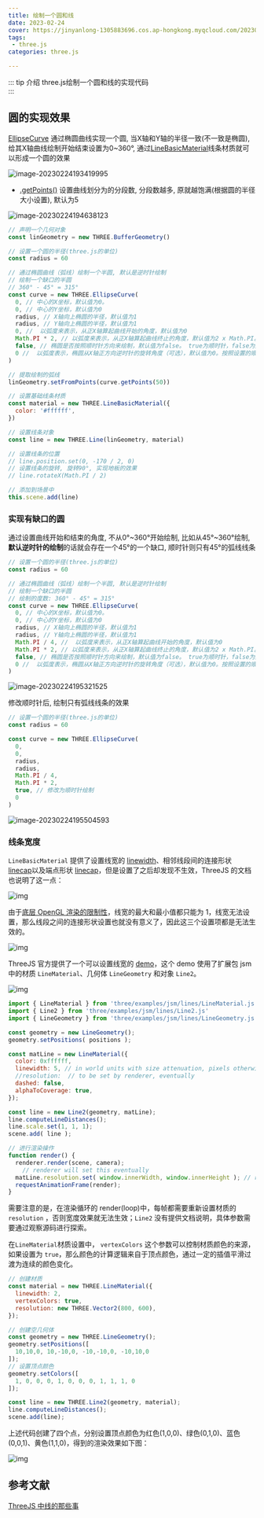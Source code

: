 ```yaml
---
title: 绘制一个圆和线
date: 2023-02-24
cover: https://jinyanlong-1305883696.cos.ap-hongkong.myqcloud.com/202302242018221.jpg
tags:
 - three.js
categories: three.js

---
```


::: tip 介绍
three.js绘制一个圆和线的实现代码<br>
:::

<!-- more -->

## 圆的实现效果

[EllipseCurve](https://threejs.org/docs/index.html?q=EllipseCurve#api/zh/extras/curves/EllipseCurve) 通过椭圆曲线实现一个圆, 当X轴和Y轴的半径一致(不一致是椭圆), 给其X轴曲线绘制开始结束设置为0~360°, 通过[LineBasicMaterial](https://threejs.org/docs/index.html?q=LineBasicMaterial#api/zh/materials/LineBasicMaterial)线条材质就可以形成一个圆的效果

![image-20230224193419995](https://jinyanlong-1305883696.cos.ap-hongkong.myqcloud.com/202302241934034.png)

- [.getPoints()](https://threejs.org/docs/index.html?q=E#api/zh/extras/core/Curve) 设置曲线划分为的分段数, 分段数越多, 原就越饱满(根据圆的半径大小设置), 默认为5

![image-20230224194638123](https://jinyanlong-1305883696.cos.ap-hongkong.myqcloud.com/202302241946167.png)

```js
// 声明一个几何对象
const linGeometry = new THREE.BufferGeometry()

// 设置一个圆的半径(three.js的单位)
const radius = 60

// 通过椭圆曲线（弧线）绘制一个半圆, 默认是逆时针绘制
// 绘制一个缺口的半圆
// 360° - 45° = 315°
const curve = new THREE.EllipseCurve(
  0, // 中心的X坐标，默认值为0。
  0, // 中心的Y坐标，默认值为0
  radius, // X轴向上椭圆的半径，默认值为1
  radius, // Y轴向上椭圆的半径，默认值为1
  0, //  以弧度来表示，从正X轴算起曲线开始的角度，默认值为0
  Math.PI * 2, // 以弧度来表示，从正X轴算起曲线终止的角度，默认值为2 x Math.PI。
  false, // 椭圆是否按照顺时针方向来绘制，默认值为false。 true为顺时针，false为逆时针
  0 //  以弧度表示，椭圆从X轴正方向逆时针的旋转角度（可选），默认值为0。按照设置的顺时针或逆时针方向旋转
)

// 提取绘制的弧线
linGeometry.setFromPoints(curve.getPoints(50))

// 设置基础线条材质
const material = new THREE.LineBasicMaterial({
  color: '#ffffff',
})

// 设置线条对象
const line = new THREE.Line(linGeometry, material)

// 设置线条的位置
// line.position.set(0, -170 / 2, 0)
// 设置线条的旋转, 旋转90°, 实现地板的效果
// line.rotateX(Math.PI / 2)

// 添加到场景中
this.scene.add(line)

```

### **实现有缺口的圆**

通过设置曲线开始和结束的角度, 不从0°~360°开始绘制, 比如从45°~360°绘制, **默认逆时针的绘制**的话就会存在一个45°的一个缺口, 顺时针则只有45°的弧线线条

```js
// 设置一个圆的半径(three.js的单位)
const radius = 60

// 通过椭圆曲线（弧线）绘制一个半圆, 默认是逆时针绘制
// 绘制一个缺口的半圆
// 绘制的度数: 360° - 45° = 315°
const curve = new THREE.EllipseCurve(
  0, // 中心的X坐标，默认值为0。
  0, // 中心的Y坐标，默认值为0
  radius, // X轴向上椭圆的半径，默认值为1
  radius, // Y轴向上椭圆的半径，默认值为1
  Math.PI / 4, //  以弧度来表示，从正X轴算起曲线开始的角度，默认值为0
  Math.PI * 2, // 以弧度来表示，从正X轴算起曲线终止的角度，默认值为2 x Math.PI。
  false, // 椭圆是否按照顺时针方向来绘制，默认值为false。 true为顺时针，false为逆时针
  0 //  以弧度表示，椭圆从X轴正方向逆时针的旋转角度（可选），默认值为0。按照设置的顺时针或逆时针方向旋转
)

```

![image-20230224195321525](https://jinyanlong-1305883696.cos.ap-hongkong.myqcloud.com/202302241953552.png)

修改顺时针后, 绘制只有弧线线条的效果

```js
// 设置一个圆的半径(three.js的单位)
const radius = 60

const curve = new THREE.EllipseCurve(
  0, 
  0, 
  radius, 
  radius, 
  Math.PI / 4, 
  Math.PI * 2, 
  true, // 修改为顺时针绘制
  0 
)

```

![image-20230224195504593](https://jinyanlong-1305883696.cos.ap-hongkong.myqcloud.com/202302241954588.png)

### **线条宽度**

`LineBasicMaterial` 提供了设置线宽的 [linewidth](https://threejs.org/docs/index.html?q=LineBasicMaterial#api/zh/materials/LineBasicMaterial.linewidth)、相邻线段间的连接形状 [linecap](https://threejs.org/docs/index.html?q=LineBasicMaterial#api/zh/materials/LineBasicMaterial.linecap)以及端点形状 [linecap](https://threejs.org/docs/index.html?q=LineBasicMaterial#api/zh/materials/LineBasicMaterial.linecap)，但是设置了之后却发现不生效，ThreeJS 的文档也说明了这一点：

![img](https://jinyanlong-1305883696.cos.ap-hongkong.myqcloud.com/202302242004871.webp)

由于[底层 OpenGL 渲染的限制性](https://developer.mozilla.org/en-US/docs/Web/API/WebGLRenderingContext/lineWidth)，线宽的最大和最小值都只能为 1，线宽无法设置，那么线段之间的连接形状设置也就没有意义了，因此这三个设置项都是无法生效的。

![img](https://jinyanlong-1305883696.cos.ap-hongkong.myqcloud.com/202302242005834.webp)

ThreeJS 官方提供了一个可以设置线宽的 [demo](https://threejs.org/examples/?q=line#webgl_lines_fat)，这个 demo 使用了扩展包 jsm 中的材质 `LineMaterial`、几何体 `LineGeometry` 和对象 `Line2`。

![img](https://jinyanlong-1305883696.cos.ap-hongkong.myqcloud.com/202302242006836.webp)

```js
import { LineMaterial } from 'three/examples/jsm/lines/LineMaterial.js'
import { Line2 } from 'three/examples/jsm/lines/Line2.js'
import { LineGeometry } from 'three/examples/jsm/lines/LineGeometry.js'

const geometry = new LineGeometry();
geometry.setPositions( positions );

const matLine = new LineMaterial({
  color: 0xffffff,
  linewidth: 5, // in world units with size attenuation, pixels otherwise
  //resolution:  // to be set by renderer, eventually
  dashed: false,
  alphaToCoverage: true,
});

const line = new Line2(geometry, matLine);
line.computeLineDistances();
line.scale.set(1, 1, 1);
scene.add( line );

// 进行渲染操作
function render() {
  renderer.render(scene, camera);
	// renderer will set this eventually
  matLine.resolution.set( window.innerWidth, window.innerHeight ); // resolution of the viewport
  requestAnimationFrame(render);
}

```

需要注意的是，在渲染循环的 render(loop)中，每帧都需要重新设置材质的 `resolution` ，否则宽度效果就无法生效；`Line2` 没有提供文档说明，具体参数需要通过观察源码进行探索。

在`LineMaterial`材质设置中， `vertexColors` 这个参数可以控制材质颜色的来源，如果设置为 `true`，那么颜色的计算逻辑来自于顶点颜色，通过一定的插值平滑过渡为连续的颜色变化。

```js
// 创建材质
const material = new THREE.LineMaterial({
  linewidth: 2,
  vertexColors: true,
  resolution: new THREE.Vector2(800, 600),
});

// 创建空几何体
const geometry = new THREE.LineGeometry();
geometry.setPositions([
  10,10,0, 10,-10,0, -10,-10,0, -10,10,0
]);
// 设置顶点颜色
geometry.setColors([
  1, 0, 0, 0, 1, 0, 0, 0, 1, 1, 1, 0
]);

const line = new THREE.Line2(geometry, material);
line.computeLineDistances();
scene.add(line);

```

上述代码创建了四个点，分别设置顶点颜色为红色(1,0,0)、绿色(0,1,0)、蓝色(0,0,1)、黄色(1,1,0)，得到的渲染效果如下图：

![img](https://jinyanlong-1305883696.cos.ap-hongkong.myqcloud.com/202302242010701.webp)

## 参考文献

[ThreeJS 中线的那些事](https://juejin.cn/post/7078932375127719966)